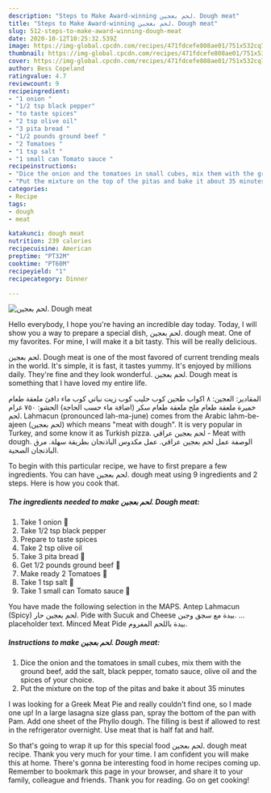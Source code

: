 ```yaml
---
description: "Steps to Make Award-winning لحم بعجين. Dough meat"
title: "Steps to Make Award-winning لحم بعجين. Dough meat"
slug: 512-steps-to-make-award-winning-dough-meat
date: 2020-10-12T10:25:32.539Z
image: https://img-global.cpcdn.com/recipes/471fdcefe808ae01/751x532cq70/لحم-بعجين-dough-meat-recipe-main-photo.jpg
thumbnail: https://img-global.cpcdn.com/recipes/471fdcefe808ae01/751x532cq70/لحم-بعجين-dough-meat-recipe-main-photo.jpg
cover: https://img-global.cpcdn.com/recipes/471fdcefe808ae01/751x532cq70/لحم-بعجين-dough-meat-recipe-main-photo.jpg
author: Bess Copeland
ratingvalue: 4.7
reviewcount: 9
recipeingredient:
- "1 onion "
- "1/2 tsp black pepper"
- "to taste spices"
- "2 tsp olive oil"
- "3 pita bread "
- "1/2 pounds ground beef "
- "2 Tomatoes "
- "1 tsp salt "
- "1 small can Tomato sauce "
recipeinstructions:
- "Dice the onion and the tomatoes in small cubes, mix them with the ground beef, add the salt, black pepper, tomato sauce, olive oil and the spices of your choice."
- "Put the mixture on the top of the pitas and bake it about 35 minutes"
categories:
- Recipe
tags:
- dough
- meat

katakunci: dough meat 
nutrition: 239 calories
recipecuisine: American
preptime: "PT32M"
cooktime: "PT60M"
recipeyield: "1"
recipecategory: Dinner

---
```



![لحم بعجين. Dough meat](https://img-global.cpcdn.com/recipes/471fdcefe808ae01/751x532cq70/لحم-بعجين-dough-meat-recipe-main-photo.jpg)

Hello everybody, I hope you're having an incredible day today. Today, I will show you a way to prepare a special dish, لحم بعجين. dough meat. One of my favorites. For mine, I will make it a bit tasty. This will be really delicious.

لحم بعجين. Dough meat is one of the most favored of current trending meals in the world. It's simple, it is fast, it tastes yummy. It's enjoyed by millions daily. They're fine and they look wonderful. لحم بعجين. Dough meat is something that I have loved my entire life.

المقادير: العجين: ٨ اكواب طحين كوب حليب كوب زيت نباتي كوب ماء دافئ ملعقة طعام خميرة ملعقة طعام ملح ملعقة طعام سكر (اضافة ماء حسب الحاجة) الحشو: ٧٥٠ غرام لحم. Lahmacun (pronounced lah-ma-june) comes from the Arabic lahm-be-ajeen (لحم بعجين) which means &#34;meat with dough&#34;. It is very popular in Turkey, and some know it as Turkish pizza. لحم بعجين عراقي - Meat with dough. الوصفة عمل لحم بعجين عراقي. عمل مكدوس الباذنجان بطريقة سهلة. مرق الباذنجان الصحية.


To begin with this particular recipe, we have to first prepare a few ingredients. You can have لحم بعجين. dough meat using 9 ingredients and 2 steps. Here is how you cook that.

<!--inarticleads1-->

##### The ingredients needed to make لحم بعجين. Dough meat:

1. Take 1 onion 🧅
1. Take 1/2 tsp black pepper
1. Prepare to taste spices
1. Take 2 tsp olive oil
1. Take 3 pita bread 🥟
1. Get 1/2 pounds ground beef 🥩
1. Make ready 2 Tomatoes 🍅
1. Take 1 tsp salt 🧂
1. Take 1 small can Tomato sauce 🥫


You have made the following selection in the MAPS. Antep Lahmacun (Spicy) لحم بعجين حار. Pide with Sucuk and Cheese بيدة مع سجق وجبن. … placeholder text. Minced Meat Pide بيدة باللحم المفروم. 

<!--inarticleads2-->

##### Instructions to make لحم بعجين. Dough meat:

1. Dice the onion and the tomatoes in small cubes, mix them with the ground beef, add the salt, black pepper, tomato sauce, olive oil and the spices of your choice.
1. Put the mixture on the top of the pitas and bake it about 35 minutes


I was looking for a Greek Meat Pie and really couldn&#39;t find one, so I made one up! In a large lasagna size glass pan, spray the bottom of the pan with Pam. Add one sheet of the Phyllo dough. The filling is best if allowed to rest in the refrigerator overnight. Use meat that is half fat and half. 

So that's going to wrap it up for this special food لحم بعجين. dough meat recipe. Thank you very much for your time. I am confident you will make this at home. There's gonna be interesting food in home recipes coming up. Remember to bookmark this page in your browser, and share it to your family, colleague and friends. Thank you for reading. Go on get cooking!
